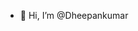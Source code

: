 - 👋 Hi, I’m @Dheepankumar

<!---
Dheepankumar/Dheepankumar is a ✨ special ✨ repository because its `README.md` (this file) appears on your GitHub profile.
You can click the Preview link to take a look at your changes.
--->
